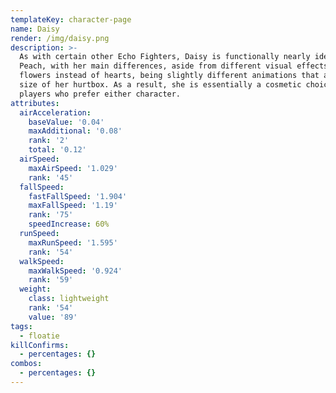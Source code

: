 ```yaml
---
templateKey: character-page
name: Daisy
render: /img/daisy.png
description: >-
  As with certain other Echo Fighters, Daisy is functionally nearly identical to
  Peach, with her main differences, aside from different visual effects such as
  flowers instead of hearts, being slightly different animations that affect her
  size of her hurtbox. As a result, she is essentially a cosmetic choice for
  players who prefer either character.
attributes:
  airAcceleration:
    baseValue: '0.04'
    maxAdditional: '0.08'
    rank: '2'
    total: '0.12'
  airSpeed:
    maxAirSpeed: '1.029'
    rank: '45'
  fallSpeed:
    fastFallSpeed: '1.904'
    maxFallSpeed: '1.19'
    rank: '75'
    speedIncrease: 60%
  runSpeed:
    maxRunSpeed: '1.595'
    rank: '54'
  walkSpeed:
    maxWalkSpeed: '0.924'
    rank: '59'
  weight:
    class: lightweight
    rank: '54'
    value: '89'
tags:
  - floatie
killConfirms:
  - percentages: {}
combos:
  - percentages: {}
---
```


